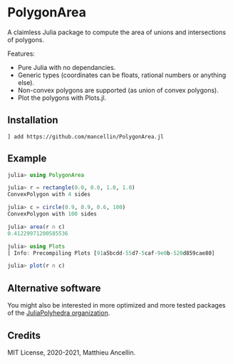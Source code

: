 # PolygonArea

A claimless Julia package to compute the area of unions and intersections of polygons.

Features:
* Pure Julia with no dependancies.
* Generic types (coordinates can be floats, rational numbers or anything else).
* Non-convex polygons are supported (as union of convex polygons).
* Plot the polygons with Plots.jl.

## Installation

```
] add https://github.com/mancellin/PolygonArea.jl
```

## Example

```julia
julia> using PolygonArea

julia> r = rectangle(0.0, 0.0, 1.0, 1.0)
ConvexPolygon with 4 sides

julia> c = circle(0.9, 0.9, 0.6, 100)
ConvexPolygon with 100 sides

julia> area(r ∩ c)
0.41229971200585536

julia> using Plots
[ Info: Precompiling Plots [91a5bcdd-55d7-5caf-9e0b-520d859cae80]

julia> plot(r ∩ c)
```

## Alternative software

You might also be interested in more optimized and more tested packages of the [JuliaPolyhedra organization](https://juliapolyhedra.github.io/).

## Credits

MIT License, 2020-2021, Matthieu Ancellin.
